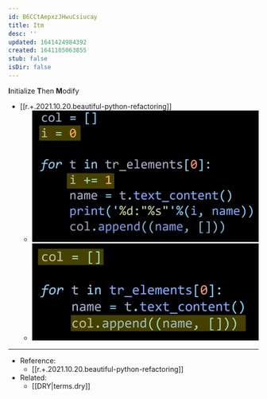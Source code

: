 ```yaml
---
id: B6CCtAepxzJHwuCsiucay
title: Itm
desc: ''
updated: 1641424984392
created: 1641105063855
stub: false
isDir: false
---
```


**I**nitialize **T**hen **M**odify

- [[r.+.2021.10.20.beautiful-python-refactoring]]
  - ![alt](assets/images/Pasted_image_20211020110715.png)
  - ![alt](assets/images/Pasted_image_20211020110728.png)

---

- Reference:
  - [[r.+.2021.10.20.beautiful-python-refactoring]]
- Related:
  - [[DRY|terms.dry]]

